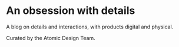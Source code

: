 # An obsession with details

A blog on details and interactions, with products digital and physical.

Curated by the Atomic Design Team.
